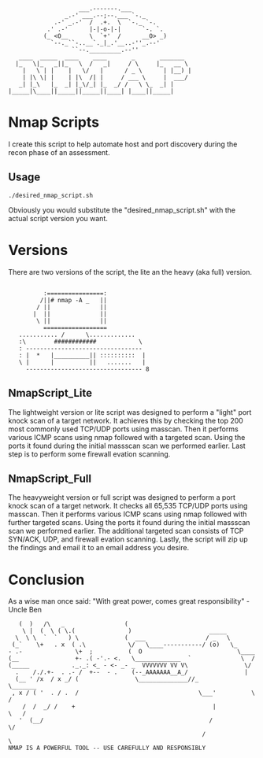 ```


                    ___.-------.___
                _.-' ___.--;--.___ `-._
             .-' _.-'  /  .+.  \  `-._ `-.
           .' .-'      |-|-o-|-|      `-. `.
          (_ <O__      \  `+'  /      __O> _)
            `--._``-..__`._|_.'__..-''_.--'
                  ``--._________.--''
   ____  _____  ____    ____       _       _______
  |_   \|_   _||_   \  /   _|     / \     |_   __ \
    |   \ | |    |   \/   |      / _ \      | |__) |
    | |\ \| |    | |\  /| |     / ___ \     |  ___/
   _| |_\   |_  _| |_\/_| |_  _/ /   \ \_  _| |
|_____|\____||_____||_____||____| |____||_____|
```
# Nmap Scripts
I create this script to help automate host and port discovery during the recon phase of an assessment. 

## Usage
```
./desired_nmap_script.sh
```
Obviously you would substitute the "desired_nmap_script.sh" with the actual script version you want.

# Versions
There are two versions of the script, the lite an the heavy (aka full) version.
```

          :================:
         /||# nmap -A _   ||
        / ||              ||
       |  ||              ||
        \ ||              ||
          ==================
   ........... /      \.............
   :\        ############            \
   : ---------------------------------
   : |  *   |__________|| ::::::::::  |
   \ |      |          ||   .......   |
     --------------------------------- 8
```

## NmapScript_Lite
The lightweight version or lite script was designed to perform a "light" port knock scan of a target network. It achieves this by checking the top 200 most commonly used TCP/UDP ports using masscan. Then it performs various ICMP scans using nmap followed with a targeted scan. Using the ports it found during the initial massscan scan we performed earlier. Last step is to perform some firewall evation scanning.

## NmapScript_Full
The heavyweight version or full script was designed to perform a port knock scan of a target network. It checks all 65,535 TCP/UDP ports using masscan. Then it performs various ICMP scans using nmap followed with further targeted scans. Using the ports it found during the initial massscan scan we performed earlier. The additional targeted scan consists of TCP SYN/ACK, UDP, and firewall evation scanning. Lastly, the script will zip up the findings and email it to an email address you desire. 

# Conclusion
As a wise man once said: "With great power, comes great responsibility" - Uncle Ben
```
   (  )   /\   _                 (
    \ |  (  \ ( \.(               )                      _____
  \  \ \  `  `   ) \             (  ___                 / _   \
 (_`    \+   . x  ( .\            \/   \____-----------/ (o)   \_
- .-               \+  ;          (  O                           \____
(__                +- .( -'.- <.   \_____________  `              \  /
(_____            ._._: <_ - <- _- _  VVVVVVV VV V\                \/
  .    /./.+-  . .- /  +--  - .    (--_AAAAAAA__A_/                |
  (__ ' /x  / x _/ (                \______________//_              \_______
 , x / ( '  . / .  /                                  \___'          \     /
    /  /  _/ /    +                                       |           \   /
   '  (__/                                               /              \/
                                                       /                  \
NMAP IS A POWERFUL TOOL -- USE CAREFULLY AND RESPONSIBLY
```
